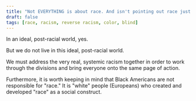 ```yaml
---
title: "Not EVERYTHING is about race. And isn't pointing out race just being racist, encouraging racism, or dividing us further?"
draft: false
tags: [race, racism, reverse racism, color, blind]
---
```


In an ideal, post-racial world, yes.  
  
But we do not live in this ideal, post-racial world.  
  
We must address the very real, systemic racism together in order to work through the divisions and bring everyone onto the same page of action.  
  
Furthermore, it is worth keeping in mind that Black Americans are not responsible for "race." It is "white" people (Europeans) who created and developed "race" as a social construct.

